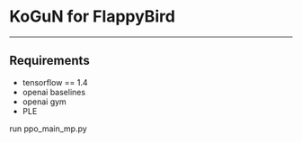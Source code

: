 # KoGuN for FlappyBird
****
## Requirements
* tensorflow == 1.4
* openai baselines
* openai gym
* PLE

run ppo_main_mp.py
